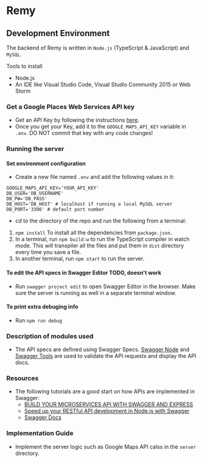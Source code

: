# Remy

## Development Environment

The backend of Remy is written in `Node.js` (TypeScript & JavaScript) and `MySQL`.

Tools to install
* Node.js
* An IDE like Visual Studio Code, Visual Studio Community 2015 or Web Storm

### Get a Google Places Web Services API key
* Get an API Key by following the instructions [here](https://developers.google.com/places/web-service/get-api-key).
* Once you get your Key, add it to the `GOOGLE_MAPS_API_KEY` variable in `.env`. DO NOT commit that key with any code changes!

### Running the server

#### Set environment configuration
* Create a new file named `.env` and add the following values in it:

```
GOOGLE_MAPS_API_KEY='YOUR_API_KEY'
DB_USER='DB_USERNAME'
DB_PW='DB_PASS'
DB_HOST='DB_HOST' # localhost if running a local MySQL server
DB_PORT='3306' # default port number
```

* cd to the directory of the repo and run the following from a terminal:
1. `npm install` To install all the dependencies from `package.json`.
2. In a terminal, run `npm build:w` to run the TypeScript compiler in watch mode. This will transpiler all the files and put them in `dist` directory every time you save a file.
3. In another terminal, run `npm start` to run the server.

#### To edit the API specs in Swagger Editor TODO, doesn't work
* Run `swagger project edit` to open Swagger Editor in the browser. Make sure the server is running as well in a separate terminal window.

#### To print extra debuging info
* Run `npm run debug`

### Description of modules used
* The API specs are defined using Swagger Specs. [Swagger Node](https://github.com/swagger-api/swagger-node/)
and [Swagger Tools](https://github.com/apigee-127/swagger-tools) are used to validate the API requests and display the API docs.

### Resources

* The following tutorials are a good start on how APIs are implemented in Swagger:
  - [BUILD YOUR MICROSERVICES API WITH SWAGGER AND EXPRESS](http://robferguson.org/2015/06/06/build-your-microservices-api-with-swagger/)
  - [Speed up your RESTful API development in Node.js with Swagger](https://scotch.io/tutorials/speed-up-your-restful-api-development-in-node-js-with-swagger)
  - [Swagger Docs](https://github.com/swagger-api/swagger-node/blob/master/docs/README.md)

### Implementation Guide

* Implement the server logic such as Google Maps API calss in the `server` directory.
